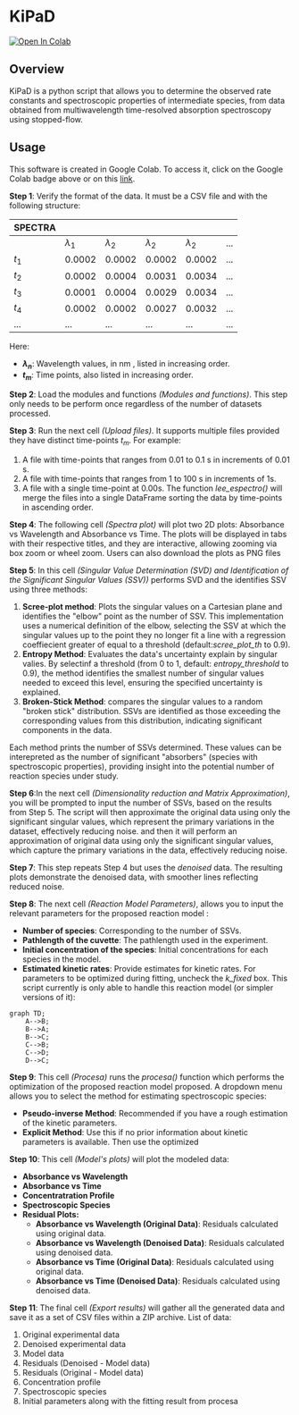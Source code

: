 # KiPaD
[![Open In Colab](https://colab.research.google.com/assets/colab-badge.svg)](https://colab.research.google.com/github/unizar-flav/KiPaD/blob/master/KiPaD_8.ipynb)

## Overview
KiPaD is a python script that allows you to determine the observed rate constants and spectroscopic properties of intermediate species, from data obtained from multiwavelength time-resolved absorption spectroscopy using stopped-flow.

## Usage
This software is created in Google Colab. To access it, click on the Google Colab badge above or on this [link](https://colab.research.google.com/github/unizar-flav/KiPaD/blob/master/KiPaD_8.ipynb).

**Step 1**: Verify the format of the data. It must be a CSV file and with the following structure:


| SPECTRA   |  |  |  |  |  |
| -------   | ------- | ------- | ------- | ------- | ---- |
|    |  $\lambda_1$  |  $\lambda_2$ | $\lambda_2$ |$\lambda_2$ | ... |
| $t_1$ | 0.0002    | 0.0002     |  0.0002    |  0.0002    | ... |
| $t_2$ | 0.0002    | 0.0004     | 0.0031     | 0.0034     | ...   |
| $t_3$ | 0.0001    | 0.0004     | 0.0029     | 0.0034     | ...   |
| $t_4$ | 0.0002    | 0.0002     | 0.0027     | 0.0032     | ...   |
| ...    | ...   | ...    | ...   | ...   | ...   |

Here:
* **$\lambda_n$**: Wavelength values, in nm , listed in increasing order.
* **$t_m$**: Time points, also listed in increasing order.

**Step 2**: Load the modules and functions *(Modules and functions)*. This step only needs to be perform once regardless of the number of datasets processed.

**Step 3**: Run the next cell *(Upload files)*. It supports multiple files provided they have distinct time-points $t_m$. For example:
1. A file with time-points that ranges from 0.01 to 0.1 s in increments of 0.01 s.
2. A file with time-points that ranges from 1 to 100 s in increments of 1s.
3. A file with a single time-point at 0.00s.
The function *lee_espectro()* will merge the files into a single DataFrame sorting the data by time-points in ascending order.

**Step 4**: The following cell *(Spectra plot)* will plot two 2D plots: Absorbance vs Wavelength and Absorbance vs Time. The plots will be displayed in tabs with their respective titles, and they are interactive, allowing zooming via box zoom or wheel zoom. Users can also download the plots as PNG files


**Step 5**: In this cell *(Singular Value Determination (SVD) and Identification of the Significant Singular Values (SSV))* performs SVD and the identifies SSV using three methods:
1. **Scree-plot method**: Plots the singular values on a Cartesian plane and identifies the "elbow" point as the number of SSV. This implementation uses a numerical definition of the elbow, selecting the SSV at which the singular values up to the point they no longer fit a line with a regression coeffiecient greater of equal to a threshold (default:*scree_plot_th* to 0.9).
2. **Entropy Method**: Evaluates the data's uncertainty explain by singular valies. By selectinf a threshold (from 0 to 1, default: *entropy_threshold* to 0.9), the method identifies the smallest number of singular values needed to exceed this level, ensuring the specified uncertainty is explained.
3. **Broken-Stick Method**: compares the singular values to a random "broken stick" distribution. SSVs are identified as those exceeding the corresponding values from this distribution, indicating significant components in the data.

Each method prints the number of SSVs determined. These values can be interepreted as the number of significant "absorbers" (species with spectroscopic properties), providing insight into the potential number of reaction species under study.


**Step 6**:In the next cell *(Dimensionality reduction and Matrix Approximation)*, you will be prompted to input the number of SSVs, based on the results from Step 5. The script will then approximate the original data using only the significant singular values, which represent the primary variations in the dataset, effectively reducing noise. and then it will perform an approximation of original data using only the significant singular values, which capture the primary variations in the data, effectively reducing noise.

**Step 7**: This step repeats Step 4 but uses the *denoised* data. The resulting plots demonstrate the denoised data, with smoother lines reflecting reduced noise.

**Step 8**: The next cell *(Reaction Model Parameters)*, allows you to input the relevant parameters for the proposed reaction model :
- **Number of species**: Corresponding to the number of SSVs.
- **Pathlength of the cuvette**: The pathlength used in the experiment.
- **Initial concentration of the species**: Initial concentrations for each species in the model.
- **Estimated kinetic rates**: Provide estimates for kinetic rates. For parameters to be optimized during fitting, uncheck the *k_fixed* box.
This script currently is only able to handle this reaction model (or simpler versions of it):
```mermaid
graph TD;
    A-->B;
    B-->A;
    B-->C;
    C-->B;
    C-->D;
    D-->C;
```

**Step 9**: This cell *(Procesa)* runs the *procesa()* function which performs the optimization of the proposed reaction model proposed. A dropdown menu allows you to select the method for estimating spectroscopic species:
* **Pseudo-inverse Method**: Recommended if you have a rough estimation of the kinetic parameters.
* **Explicit Method**: Use this if no prior information about kinetic parameters is available. Then use the optimized 

**Step 10**: This cell *(Model's plots)* will plot the modeled data:
- **Absorbance vs Wavelength**
- **Absorbance vs Time**
- **Concentratration Profile**
- **Spectroscopic Species**
- **Residual Plots:**
    - **Absorbance vs Wavelength (Original Data)**: Residuals calculated using original data.
    - **Absorbance vs Wavelength (Denoised Data)**: Residuals calculated using denoised data.
    - **Absorbance vs Time (Original Data)**: Residuals calculated using original data.
    - **Absorbance vs Time (Denoised Data)**: Residuals calculated using denoised data.

**Step 11**: The final cell *(Export results)* will gather all the generated data and save it as a set of CSV files within a ZIP archive. List of data:
1. Original experimental data
2. Denoised experimental data
3. Model data
4. Residuals (Denoised - Model data)
5. Residuals (Original - Model data)
6. Concentration profile
7. Spectroscopic species
8. Initial parameters along with the fitting result from procesa
